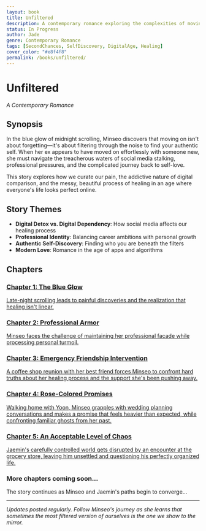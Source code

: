 ```yaml
---
layout: book
title: Unfiltered
description: A contemporary romance exploring the complexities of moving on and finding yourself again in the digital age.
status: In Progress
author: Jade
genre: Contemporary Romance
tags: [SecondChances, SelfDiscovery, DigitalAge, Healing]
cover_color: "#e8f4f8"
permalink: /books/unfiltered/
---
```


# Unfiltered

*A Contemporary Romance*

## Synopsis

In the blue glow of midnight scrolling, Minseo discovers that moving on isn't about forgetting—it's about filtering through the noise to find your authentic self. When her ex appears to have moved on effortlessly with someone new, she must navigate the treacherous waters of social media stalking, professional pressures, and the complicated journey back to self-love.

This story explores how we curate our pain, the addictive nature of digital comparison, and the messy, beautiful process of healing in an age where everyone's life looks perfect online.

## Story Themes
- **Digital Detox vs. Digital Dependency**: How social media affects our healing process
- **Professional Identity**: Balancing career ambitions with personal growth  
- **Authentic Self-Discovery**: Finding who you are beneath the filters
- **Modern Love**: Romance in the age of apps and algorithms

## Chapters

<div class="chapter-list">
  <a href="{{ '/chapter1' | relative_url }}" class="chapter-link">
    <div class="chapter-item">
      <h3>Chapter 1: The Blue Glow</h3>
      <p>Late-night scrolling leads to painful discoveries and the realization that healing isn't linear.</p>
    </div>
  </a>
  
  <a href="{{ '/chapter2' | relative_url }}" class="chapter-link">
    <div class="chapter-item">
      <h3>Chapter 2: Professional Armor</h3>
      <p>Minseo faces the challenge of maintaining her professional facade while processing personal turmoil.</p>
    </div>
  </a>
  
  <a href="{{ '/chapter3' | relative_url }}" class="chapter-link">
    <div class="chapter-item">
      <h3>Chapter 3: Emergency Friendship Intervention</h3>
      <p>A coffee shop reunion with her best friend forces Minseo to confront hard truths about her healing process and the support she's been pushing away.</p>
    </div>
  </a>
  
  <a href="{{ '/chapter4' | relative_url }}" class="chapter-link">
    <div class="chapter-item">
      <h3>Chapter 4: Rose-Colored Promises</h3>
      <p>Walking home with Yoon, Minseo grapples with wedding planning conversations and makes a promise that feels heavier than expected, while confronting familiar ghosts from her past.</p>
    </div>
  </a>
    <a href="{{ '/chapter5' | relative_url }}" class="chapter-link">
    <div class="chapter-item">
      <h3>Chapter 5: An Acceptable Level of Chaos</h3>
      <p>Jaemin's carefully controlled world gets disrupted by an encounter at the grocery store, leaving him unsettled and questioning his perfectly organized life.</p>
    </div>
  </a>
  
  <div class="chapter-item coming-soon">
    <h3>More chapters coming soon...</h3>
    <p>The story continues as Minseo and Jaemin's paths begin to converge...</p>
  </div>
</div>

---

*Updates posted regularly. Follow Minseo's journey as she learns that sometimes the most filtered version of ourselves is the one we show to the mirror.*
